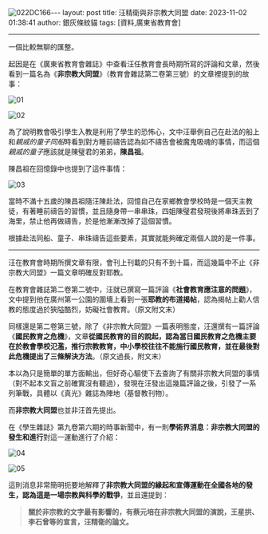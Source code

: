 ![022DC166](https://github.com/silvertabbycat/WangJingwei/assets/148354607/b636c516-8a8e-40ce-b871-56d82671e610)---
layout: post
title: 汪精衛與非宗教大同盟
date: 2023-11-02 01:38:41
author: 銀灰條紋貓
tags: [資料,廣東省教育會]

---

一個比較無聊的匯整。

起因是在《廣東省教育會雜誌》中查看汪任教育會長時期所寫的評論和文章，然後看到一篇名為《**非宗教大同盟**》（教育會雜誌第二卷第三號）的文章裡提到的故事：

![01](https://s2.loli.net/2023/11/02/zNowQIPscTMXKbZ.jpg)

![02](https://s2.loli.net/2023/11/02/d6A7aOZ13cuTKsS.jpg)

為了說明教會吸引學生入教是利用了學生的恐怖心，文中汪舉例自己在赴法的船上和*親戚的童子同船*時看到對方睡前禱告認為如不禱告會被魔鬼吸魂的事情，而這個*親戚的童子*應該就是陳璧君的弟弟，**陳昌祖**。

陳昌祖在回憶錄中也提到了這件事情：

![03](https://s2.loli.net/2023/11/02/g3scrdOUwiJyD7o.jpg)

當時不滿十五歲的陳昌祖隨汪陳赴法，回憶自己在家鄉教會學校時是一個天主教徒，有著睡前禱告的習慣，並且隨身帶一串串珠，四姐陳璧君發現後將串珠丟到了海里，禁止他再做禱告，於是他漸漸改掉了這個習慣。

根據赴法同船、童子、串珠禱告這些要素，其實就能夠確定兩個人說的是一件事。

* * *

汪在教育會時期所撰文章有限，會刊上刊載的只有不到十篇，而這幾篇中不止《非宗教大同盟》一篇文章明確反對耶教。

在教育會雜誌第二卷第二號中，汪就已撰寫一篇評論《**社會教育應注意的問題**》，文中提到他在廣州第一公園的圍墻上看到一張**耶教的布道揭帖**，認為揭帖上勸人信教的態度過於狹隘酷烈，妨礙社會教育。（原文附文末）

同樣還是第二卷第三號，除了《非宗教大同盟》一篇表明態度，汪還撰有一篇評論《**國民教育之危機**》，文章**從國民教育的目的說起，認為當日國民教育之危機主要在於教會學校氾濫，推行宗教教育，中小學校往往不能施行國民教育，並在最後對此危機提出了三條解決方法**。（原文過長，附文末）

本以為只是簡單的單方面輸出，但好奇心驅使下去查詢了有關非宗教大同盟的事情（對不起本文盲之前確實沒有聽過），發現在汪發出這幾篇評論之後，引發了一系列筆戰，具體以《真光》雜誌為陣地（基督教刊物）。

而**非宗教大同盟**也並非汪首先提出。

在《學生雜誌》第九卷第六期的時事新聞中，有一則**學術界消息：非宗教大同盟的發生和進行**對這一運動進行了介紹：

![04](https://s2.loli.net/2023/11/02/K6iC5JOvQ7ZYjgA.jpg)

![05](https://s2.loli.net/2023/11/02/A3snbH85vIhtdxC.jpg)

這則消息非常簡明扼要地解釋了**非宗教大同盟的緣起和宣傳運動在全國各地的發生，認為這是一場宗教與科學的戰爭**，並且還提到：

>**關於非宗教的文字最有影響的，有蔡元培在非宗教大同盟的演說，王星拱、李石曾等的宣言，汪精衛的論文。**








